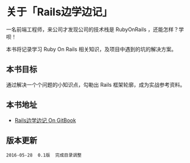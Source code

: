 # 关于「Rails边学边记」

一名前端工程师，来公司才发现公司的技术栈是 RubyOnRails ，还能怎样？学呗！

本书将记录学习 Ruby On Rails 相关知识，及项目中遇到的坑的解决方案。

## 本书目标

通过解决一个个问题的小知识点，勾勒出 Rails 框架轮廓，成为实战参考资料。

## 本书地址

- [Rails边学边记 On GitBook](www.gitbook.com/book/boboidream/railsgo)

## 版本更新

```
2016-05-28  0.1版  完成目录调整
```
